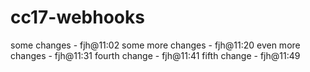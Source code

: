 # cc17-webhooks
some changes - fjh@11:02
some more changes - fjh@11:20
even more changes - fjh@11:31
fourth change - fjh@11:41
fifth change - fjh@11:49
